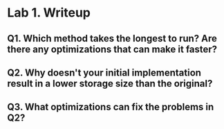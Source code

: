 # Lab 1. Writeup

## Q1. Which method takes the longest to run? Are there any optimizations that can make it faster?

## Q2. Why doesn't your initial implementation result in a lower storage size than the original?

## Q3. What optimizations can fix the problems in Q2?